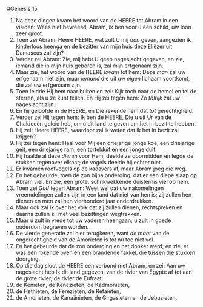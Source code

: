 #Genesis 15
1. Na deze dingen kwam het woord van de HEERE tot Abram in een visioen: Wees niet bevreesd, Abram, Ik ben voor u een schild, uw loon zeer groot.
2. Toen zei Abram: Heere HEERE, wat zult U mij *dan* geven, aangezien ik kinderloos heenga en de bezitter van mijn huis deze Eliëzer uit Damascus zal zijn?
3. Verder zei Abram: Zie, mij hebt U geen nageslacht gegeven, en zie, iemand die in mijn huis geboren is, zal mijn erfgenaam zijn.
4. Maar zie, het woord van de HEERE *kwam* tot hem: Deze *man* zal uw erfgenaam niet zijn, maar *iemand* die uit uw *eigen* lichaam voortkomt, die zal uw erfgenaam zijn.
5. Toen leidde Hij hem naar buiten en zei: Kijk toch naar de hemel en tel de sterren, als u ze kunt tellen. En Hij zei tegen hem: Zo *talrijk* zal uw nageslacht zijn.
6. En hij geloofde in de HEERE, en Die rekende hem dat *tot* gerechtigheid.
7. Verder zei Hij tegen hem: Ik ben de HEERE, Die u uit Ur van de Chaldeeën geleid heb, om u dit land te geven om het in bezit te hebben.
8. Hij zei: Heere HEERE, waardoor zal ik weten dat ik het in bezit zal krijgen?
9. Hij zei tegen hem: Haal voor Mij een driejarige jonge koe, een driejarige geit, een driejarige ram, een tortelduif en een jonge duif.
10. Hij haalde al deze *dieren* voor Hem, deelde ze doormidden en legde de stukken tegenover elkaar; de vogels deelde hij echter niet.
11. Er kwamen roofvogels op de kadavers af, maar Abram joeg die weg.
12. En het gebeurde, toen de zon bijna onderging, dat er een diepe slaap op Abram viel. En zie, een grote, schrikwekkende duisternis viel op hem.
13. Toen zei *God* tegen Abram: Weet wel dat uw nakomelingen vreemdelingen zullen zijn in een land dat niet van hen is; zij zullen hen dienen en men zal hen vierhonderd jaar onderdrukken.
14. Maar ook zal Ik over het volk dat zij zullen dienen, rechtspreken en daarna zullen zij met veel bezittingen wegtrekken.
15. Maar ú zult in vrede tot uw vaderen heengaan; u zult in goede ouderdom begraven worden.
16. De vierde generatie zal hier terugkeren, want *de maat* van de ongerechtigheid van de Amorieten is tot nu toe niet vol.
17. En het gebeurde dat de zon onderging en het donker werd; en zie, er was een rokende oven en een brandende fakkel, die tussen die stukken doorging.
18. Op die dag sloot de HEERE een verbond met Abram, en zei: Aan uw nageslacht heb Ik dit land gegeven, van de rivier van Egypte af tot aan de grote rivier, de rivier de Eufraat:
19. de Kenieten, de Kenezieten, de Kadmonieten,
20. de Hethieten, de Ferezieten, de Refaïeten,
21. de Amorieten, de Kanaänieten, de Girgasieten en de Jebusieten.
